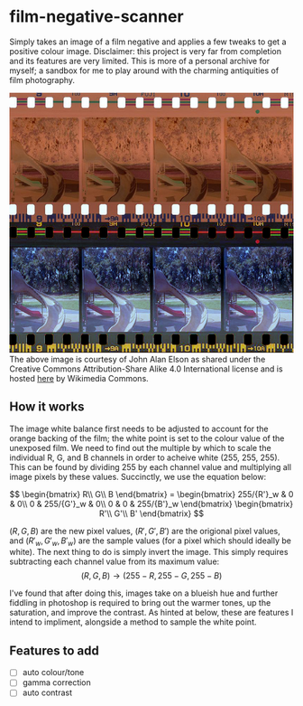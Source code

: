 # film-negative-scanner
Simply takes an image of a film negative and applies a few tweaks to get a positive colour image. Disclaimer: this project is very far from completion and its features are very limited. This is more of a personal archive for myself; a sandbox for me to play around with the charming antiquities of film photography. 

![comparisonImage](/images/comparison.png)
The above image is courtesy of John Alan Elson as shared under the Creative Commons Attribution-Share Alike 4.0 International license and is hosted [here](https://commons.wikimedia.org/wiki/File:Nimslostripneg.jpg) by Wikimedia Commons.

## How it works
The image white balance first needs to be adjusted to account for the orange backing of the film; the white point is set to the colour value of the unexposed film. We need to find out the multiple by which to scale the individual R, G, and B channels in order to acheive white (255, 255, 255). This can be found by dividing 255 by each channel value and multiplying all image pixels by these values. Succinctly, we use the equation below:

$$
\begin{bmatrix}
R\\
G\\
B
\end{bmatrix} = \begin{bmatrix} 
255/{R'}_w & 0 & 0\\
0 & 255/{G'}_w & 0\\
0 & 0 & 255/{B'}_w
\end{bmatrix} \begin{bmatrix}
R'\\
G'\\
B'
\end{bmatrix}
$$

($R,G,B$) are the new pixel values, ($R',G',B'$) are the origional pixel values, and (${R'}_w, {G'}_w, {B'}_w$) are the sample values (for a pixel which should ideally be white). 
The next thing to do is simply invert the image. This simply requires subtracting each channel value from its maximum value: 
$$(R,G,B) \rightarrow (255-R, 255-G, 255-B)$$

I've found that after doing this, images take on a blueish hue and further fiddling in photoshop is required to bring out the warmer tones, up the saturation, and improve the contrast. As hinted at below, these are features I intend to impliment, alongside a method to sample the white point. 

## Features to add
- [ ] auto colour/tone
- [ ] gamma correction
- [ ] auto contrast
